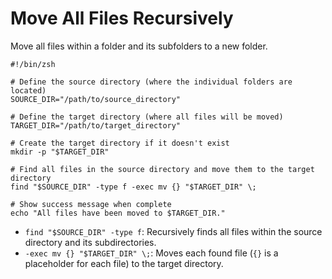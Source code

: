 # Move All Files Recursively

Move all files within a folder and its subfolders to a new folder.

```shell
#!/bin/zsh

# Define the source directory (where the individual folders are located)
SOURCE_DIR="/path/to/source_directory"

# Define the target directory (where all files will be moved)
TARGET_DIR="/path/to/target_directory"

# Create the target directory if it doesn't exist
mkdir -p "$TARGET_DIR"

# Find all files in the source directory and move them to the target directory
find "$SOURCE_DIR" -type f -exec mv {} "$TARGET_DIR" \;

# Show success message when complete
echo "All files have been moved to $TARGET_DIR."
```

-   `find "$SOURCE_DIR" -type f`: Recursively finds all files within the source directory and its subdirectories.
-   `-exec mv {} "$TARGET_DIR" \;`: Moves each found file (`{}` is a placeholder for each file) to the target directory.
